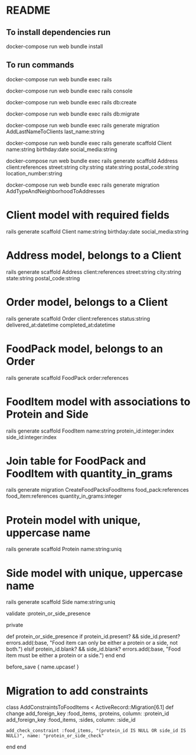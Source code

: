 # README

## To install dependencies run

docker-compose run web bundle install

## To run commands
docker-compose run web bundle exec rails <command>

docker-compose run web bundle exec rails console

docker-compose run web bundle exec rails db:create

docker-compose run web bundle exec rails db:migrate

docker-compose run web bundle exec rails generate migration AddLastNameToClients last_name:string

docker-compose run web bundle exec rails generate scaffold Client name:string birthday:date social_media:string

docker-compose run web bundle exec rails generate scaffold Address client:references street:string city:string state:string postal_code:string location_number:string

docker-compose run web bundle exec rails generate migration AddTypeAndNeighborhoodToAddresses

# Client model with required fields
rails generate scaffold Client name:string birthday:date social_media:string

# Address model, belongs to a Client
rails generate scaffold Address client:references street:string city:string state:string postal_code:string

# Order model, belongs to a Client
rails generate scaffold Order client:references status:string delivered_at:datetime completed_at:datetime

# FoodPack model, belongs to an Order
rails generate scaffold FoodPack order:references

# FoodItem model with associations to Protein and Side
rails generate scaffold FoodItem name:string protein_id:integer:index side_id:integer:index

# Join table for FoodPack and FoodItem with quantity_in_grams
rails generate migration CreateFoodPacksFoodItems food_pack:references food_item:references quantity_in_grams:integer

# Protein model with unique, uppercase name
rails generate scaffold Protein name:string:uniq

# Side model with unique, uppercase name
rails generate scaffold Side name:string:uniq

validate :protein_or_side_presence

private

def protein_or_side_presence
  if protein_id.present? && side_id.present?
    errors.add(:base, "Food item can only be either a protein or a side, not both.")
  elsif protein_id.blank? && side_id.blank?
    errors.add(:base, "Food item must be either a protein or a side.")
  end
end

before_save { name.upcase! }

# Migration to add constraints
class AddConstraintsToFoodItems < ActiveRecord::Migration[6.1]
  def change
    add_foreign_key :food_items, :proteins, column: :protein_id
    add_foreign_key :food_items, :sides, column: :side_id

    add_check_constraint :food_items, "(protein_id IS NULL OR side_id IS NULL)", name: "protein_or_side_check"
  end
end
